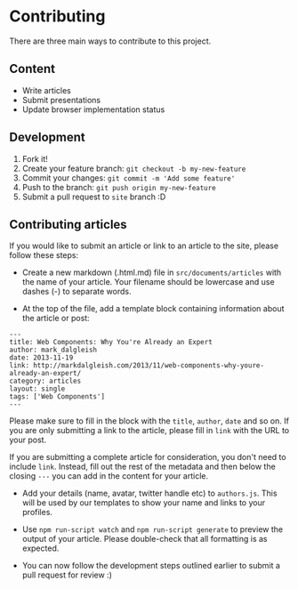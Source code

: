 # Contributing

There are three main ways to contribute to this project.

## Content

* Write articles
* Submit presentations
* Update browser implementation status

## Development

1. Fork it!
2. Create your feature branch: `git checkout -b my-new-feature`
3. Commit your changes: `git commit -m 'Add some feature'`
4. Push to the branch: `git push origin my-new-feature`
5. Submit a pull request to `site` branch :D

## Contributing articles

If you would like to submit an article or link to an article to the site, please follow these steps:

* Create a new markdown (.html.md) file in `src/documents/articles` with the name of your article. Your filename should be lowercase and use dashes (-) to separate words.

* At the top of the file, add a template block containing information about the article or post:

```
---
title: Web Components: Why You're Already an Expert
author: mark_dalgleish
date: 2013-11-19
link: http://markdalgleish.com/2013/11/web-components-why-youre-already-an-expert/
category: articles
layout: single
tags: ['Web Components']
---
```

Please make sure to fill in the block with the `title`, `author`, `date` and so on. If you are only submitting a link to the article, please fill in `link` with the URL to your post.

If you are submitting a complete article for consideration, you don't need to include `link`. Instead, fill out the rest of the metadata and then below the closing `---` you can add in the content for your article.

* Add your details (name, avatar, twitter handle etc) to `authors.js`. This will be used by our templates to show your name and links to your profiles.

* Use `npm run-script watch` and `npm run-script generate` to preview the output of your article. Please double-check that all formatting is as expected.

* You can now follow the development steps outlined earlier to submit a pull request for review :)
